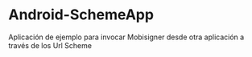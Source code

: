 # Android-SchemeApp
Aplicación de ejemplo para invocar Mobisigner desde otra aplicación a través de los Url Scheme
